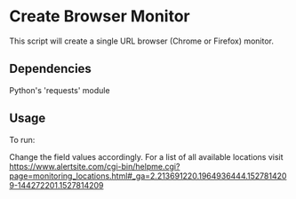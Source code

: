 # Create Browser Monitor

This script will create a single URL browser (Chrome or Firefox) monitor.

## Dependencies 
Python's 'requests' module 

## Usage
To run:


Change the field values accordingly. For a list of all available locations visit https://www.alertsite.com/cgi-bin/helpme.cgi?page=monitoring_locations.html#_ga=2.213691220.1964936444.1527814209-144272201.1527814209